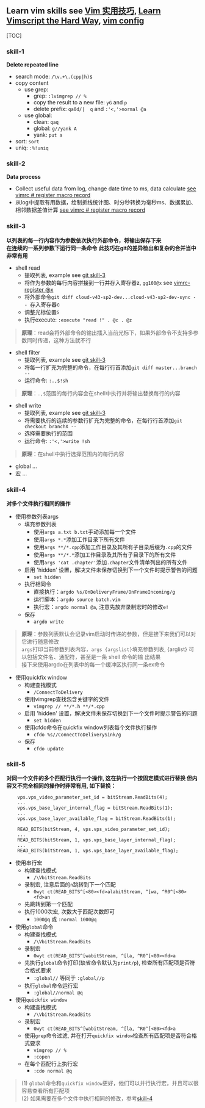 ## Learn vim skills see [Vim 实用技巧](), [Learn Vimscript the Hard Way](https://learnvimscriptthehardway.stevelosh.com/), [vim config](https://github.com/wonderful27x/vimcofig)

[TOC]

### skill-1
**Delete repeated line**
* search mode: `/\v.+\.(cpp|h)$`
* copy content
    * use grep:
        * grep: `:lvimgrep // %`
        * copy the result to a new file: `yG` and `p`
        * delete prefix: `qa0d/| q` and `:'<,'>normal @a`
    * use global:
        * clean: `qaq`
        * global: `g//yank A`
        * yank: `put a`
* sort: `sort`
* uniq: `:%!uniq`

### skill-2
**Data process**
* Collect useful data from log, change date time to ms, data calculate [see vimrc # register macro record](https://github.com/wonderful27x/vimcofig/blob/main/.vimrc)
* 从log中提取有用数据，绘制折线统计图、时分秒转换为毫秒ms、数据累加、相邻数据差值计算 [see vimrc # register macro record](https://github.com/wonderful27x/vimcofig/blob/main/.vimrc)

### skill-3
**以列表的每一行内容作为参数依次执行外部命令，将输出保存下来**  
**在连续的一系列参数下运行同一条命令**
**此技巧在git的差异检出和复杂的合并当中非常有用**
* shell read
    * 提取列表, example see [git skill-3](../git/git.md#skill-3)
    * 将作为参数的每行内容拼接到一行并存入寄存器z, `gg100@x` see [vimrc-register @x](https://github.com/wonderful27x/vimcofig/blob/main/.vimrc) 
    * 将外部命令`git diff cloud-v43-sp2-dev...cloud-v43-sp2-dev-sync -- `存入寄存器c
    * 调整光标位置`G`
    * 执行execute: `:execute "read !" . @c . @z`
> **原理**：read会将外部命令的输出插入当前光标下，如果外部命令不支持多参数同时传递，这种方法就不行
* shell filter
    * 提取列表, example see [git skill-3](../git/git.md#skill-3)
    * 将每一行扩充为完整的命令，在每行行首添加`git diff master...branch -- `
    * 运行命令: `:.,$!sh`
> **原理**：`.,$`范围的每行内容会在shell中执行并将输出替换每行的内容
* shell write
    * 提取列表, example see [git skill-3](../git/git.md#skill-3)
    * 将需要执行的连续的参数行扩充为完整的命令，在每行行首添加`git checkout branchX -- `
    * 选择需要执行的范围
    * 运行命令: `:'<,'>write !sh`
> **原理**：在shell中执行选择范围内的每行内容
    
* global ...
* 宏 ...

### skill-4
**对多个文件执行相同的操作**  
* 使用参数列表args
    * 填充参数列表
        * 使用`args a.txt b.txt`手动添加每一个文件
        * 使用`args *.*`添加工作目录下所有文件
        * 使用`args **/*.cpp`添加工作目录及其所有子目录后缀为`.cpp`的文件
        * 使用`args **/*.*`添加工作目录及其所有子目录下的所有文件
        * 使用`args 'cat .chapter'`添加`.chapter`文件清单列出的所有文件
    * 启用 'hidden' 设置，解决文件未保存切换到下一个文件时提示警告的问题
        * `set hidden`
    * 执行相同令
        * 直接执行：`argdo %s/OnDeliveryFrame/OnFrameIncoming/g`
        * 运行脚本：`argdo source batch.vim`
        * 执行宏：`argdo normal @a`, 注意先放弃录制宏时的修改`e!`
    * 保存
        * `argdo write`
> **原理**：参数列表默认会记录vim启动时传递的参数，但是接下来我们可以对它进行随意修改  
`args`打印当前参数列表内容，`args {argslist}`填充参数列表, {arglist} 可以包括文件名、通配符，甚至是一条 shell 命令的输
出结果  
接下来使用argdo在列表中的每一个缓冲区执行同一条ex命令

* 使用quickfix window
    * 构建查找模式
        * `/ConnectToDelivery`
    * 使用vimgrep查找包含关键字的文件
        * `vimgrep // **/*.h **/*.cpp`
    * 启用 'hidden' 设置，解决文件未保存切换到下一个文件时提示警告的问题
        * `set hidden`
    * 使用cfdo命令在quickfix window列表每个文件执行操作
        * `cfdo %s//ConnectToDeliverySink/g`
    * 保存
        * `cfdo update`

### skill-5
**对同一个文件的多个匹配行执行一个操作, 这在执行一个按固定模式进行替换
但内容又不完全相同的操作时非常有用, 如下替换：**
```
    vps.vps_video_parameter_set_id = bitStream.ReadBits(4);
    ...
    vps.vps_base_layer_internal_flag = bitStream.ReadBits(1);
    ...
    vps.vps_base_layer_available_flag = bitStream.ReadBits(1);
```
```
    READ_BITS(bitStream, 4, vps.vps_video_parameter_set_id);
    ...
    READ_BITS(bitStream, 1, vps.vps_base_layer_internal_flag);
    ...
    READ_BITS(bitStream, 1, vps.vps_base_layer_available_flag);
```
* 使用串行宏
    * 构建查找模式
        * `/\VbitStream.ReadBits`
    * 录制宏, 注意后面的`n`跳转到下一个匹配
        * `0wyt ct(READ_BITS^[<80><fd>alabitStream, ^[wa, ^R0^[<80><fd>an`
    * 先跳转到第一个匹配
    * 执行1000次宏, 次数大于匹配次数即可
        * `1000@q` 或 `:normal 1000@q`
* 使用`global`命令
    * 构建查找模式
        * `/\VbitStream.ReadBits`
    * 录制宏
        * `0wyt ct(READ_BITS^[wabitStream, ^[la, ^R0^[<80><fd>a`
    * 先执行`global`命令打印(缺省命令默认为`print/p`), 检查所有匹配项是否符合格式要求
        * `:global//` 等同于 `:global//p`
    * 执行`global`命令运行宏
        * `:global//normal @q`
* 使用`quickfix window`
    * 构建查找模式
        * `/\VbitStream.ReadBits`
    * 录制宏
        * `0wyt ct(READ_BITS^[wabitStream, ^[la, ^R0^[<80><fd>a`
    * 使用`grep`命令过滤, 并在打开`quickfix window`检查所有匹配项是否符合格式要求
        * `vimgrep // %`
        * `:copen`
    * 在每个匹配行上执行宏
        * `:cdo normal @q`
> (1) `global`命令和`quickfix window`更好，他们可以并行执行宏，并且可以很容易查看所有匹配项  
  (2) 如果需要在多个文件中执行相同的修改，参考[skill-4](#skill-4)
